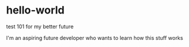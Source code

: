 # hello-world
test 101 for my better future 

I'm an aspiring future developer who wants to learn how this stuff works 
